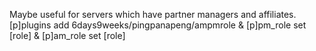 Maybe useful for servers which have partner managers and affiliates. [p]plugins add 6days9weeks/pingpanapeng/ampmrole & [p]pm_role set [role] & [p]am_role set [role]

